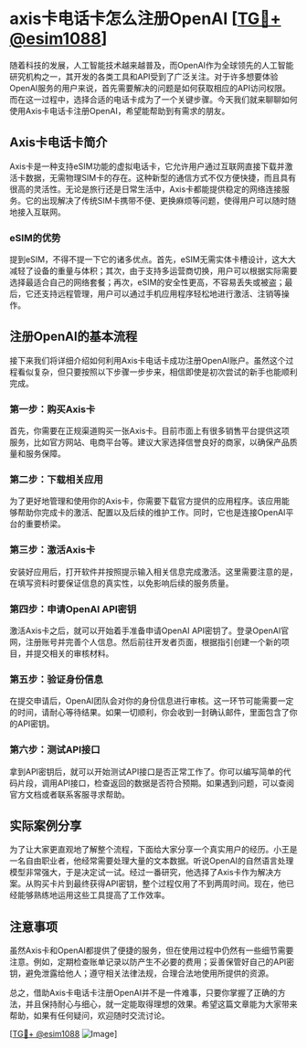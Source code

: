 # axis卡电话卡怎么注册OpenAI [[TG💪+ @esim1088](https://t.me/s/esim1088)]

随着科技的发展，人工智能技术越来越普及，而OpenAI作为全球领先的人工智能研究机构之一，其开发的各类工具和API受到了广泛关注。对于许多想要体验OpenAI服务的用户来说，首先需要解决的问题是如何获取相应的API访问权限。而在这一过程中，选择合适的电话卡成为了一个关键步骤。今天我们就来聊聊如何使用Axis卡电话卡注册OpenAI，希望能帮助到有需求的朋友。

## Axis卡电话卡简介

Axis卡是一种支持eSIM功能的虚拟电话卡，它允许用户通过互联网直接下载并激活卡数据，无需物理SIM卡的存在。这种新型的通信方式不仅方便快捷，而且具有很高的灵活性。无论是旅行还是日常生活中，Axis卡都能提供稳定的网络连接服务。它的出现解决了传统SIM卡携带不便、更换麻烦等问题，使得用户可以随时随地接入互联网。

### eSIM的优势

提到eSIM，不得不提一下它的诸多优点。首先，eSIM无需实体卡槽设计，这大大减轻了设备的重量与体积；其次，由于支持多运营商切换，用户可以根据实际需要选择最适合自己的网络套餐；再次，eSIM的安全性更高，不容易丢失或被盗；最后，它还支持远程管理，用户可以通过手机应用程序轻松地进行激活、注销等操作。

## 注册OpenAI的基本流程

接下来我们将详细介绍如何利用Axis卡电话卡成功注册OpenAI账户。虽然这个过程看似复杂，但只要按照以下步骤一步步来，相信即使是初次尝试的新手也能顺利完成。

### 第一步：购买Axis卡

首先，你需要在正规渠道购买一张Axis卡。目前市面上有很多销售平台提供这项服务，比如官方网站、电商平台等。建议大家选择信誉良好的商家，以确保产品质量和服务保障。

### 第二步：下载相关应用

为了更好地管理和使用你的Axis卡，你需要下载官方提供的应用程序。该应用能够帮助你完成卡的激活、配置以及后续的维护工作。同时，它也是连接OpenAI平台的重要桥梁。

### 第三步：激活Axis卡

安装好应用后，打开软件并按照提示输入相关信息完成激活。这里需要注意的是，在填写资料时要保证信息的真实性，以免影响后续的服务质量。

### 第四步：申请OpenAI API密钥

激活Axis卡之后，就可以开始着手准备申请OpenAI API密钥了。登录OpenAI官网，注册账号并完善个人信息。然后前往开发者页面，根据指引创建一个新的项目，并提交相关的审核材料。

### 第五步：验证身份信息

在提交申请后，OpenAI团队会对你的身份信息进行审核。这一环节可能需要一定的时间，请耐心等待结果。如果一切顺利，你会收到一封确认邮件，里面包含了你的API密钥。

### 第六步：测试API接口

拿到API密钥后，就可以开始测试API接口是否正常工作了。你可以编写简单的代码片段，调用API接口，检查返回的数据是否符合预期。如果遇到问题，可以查阅官方文档或者联系客服寻求帮助。

## 实际案例分享

为了让大家更直观地了解整个流程，下面给大家分享一个真实用户的经历。小王是一名自由职业者，他经常需要处理大量的文本数据。听说OpenAI的自然语言处理模型非常强大，于是决定试一试。经过一番研究，他选择了Axis卡作为解决方案。从购买卡片到最终获得API密钥，整个过程仅用了不到两周时间。现在，他已经能够熟练地运用这些工具提高了工作效率。

## 注意事项

虽然Axis卡和OpenAI都提供了便捷的服务，但在使用过程中仍然有一些细节需要注意。例如，定期检查账单记录以防产生不必要的费用；妥善保管好自己的API密钥，避免泄露给他人；遵守相关法律法规，合理合法地使用所提供的资源。

总之，借助Axis卡电话卡注册OpenAI并不是一件难事，只要你掌握了正确的方法，并且保持耐心与细心，就一定能取得理想的效果。希望这篇文章能为大家带来帮助，如果有任何疑问，欢迎随时交流讨论。

[[TG💪+ @esim1088](https://t.me/s/esim1088) ![Image](https://i.postimg.cc/4NQfJmqS/Snipaste-2025-05-13-00-14-12.png)]